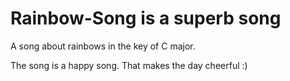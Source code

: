 # Rainbow-Song is a superb song

A song about rainbows in the key of C major.

The song is a happy song.
That makes the day cheerful :)
